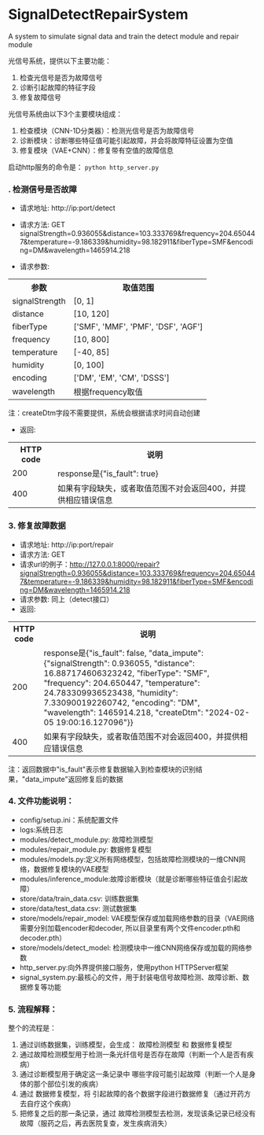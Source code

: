 # SignalDetectRepairSystem

A system to simulate signal data and train the detect module and repair module

光信号系统，提供以下主要功能：
1. 检查光信号是否为故障信号
2. 诊断引起故障的特征字段
2. 修复故障信号

光信号系统由以下3个主要模块组成：
1. 检查模块（CNN-1D分类器）：检测光信号是否为故障信号
2. 诊断模块：诊断哪些特征值可能引起故障，并会将故障特征设置为空值
3. 修复模块（VAE+CNN）：修复带有空值的故障信息

启动http服务的命令是：
`
python http_server.py
`


### . 检测信号是否故障
* 请求地址: http://ip:port/detect
* 请求方法: GET
signalStrength=0.936055&distance=103.333769&frequency=204.650447&temperature=-9.186339&humidity=98.182911&fiberType=SMF&encoding=DM&wavelength=1465914.218

* 请求参数: 
<table>
  <tr>
    <th>参数</th>
    <th>取值范围</th>
  </tr>
  <tr>
    <td>signalStrength</td>
    <td>[0, 1]</td>
  </tr>
  <tr>
    <td>distance</td>
    <td>[10, 120]</td>
  </tr>
  <tr>
    <td>fiberType</td>
    <td>['SMF', 'MMF', 'PMF', 'DSF', 'AGF']</td>
  </tr>
  <tr>
    <td>frequency</td>
    <td>[10, 800]</td>
  </tr>
  <tr>
    <td>temperature</td>
    <td>[-40, 85]</td>
  </tr>
  <tr>
    <td>humidity</td>
    <td>[0, 100]</td>
  </tr>
  <tr>
    <td>encoding</td>
    <td>['DM', 'EM', 'CM', 'DSSS']</td>
  </tr>
  <tr>
    <td>wavelength</td>
    <td>根据frequency取值</td>
  </tr>
</table>  
注：createDtm字段不需要提供，系统会根据请求时间自动创建

* 返回:
<table>
  <tr>
    <th>HTTP code</th>
    <th>说明</th>
  </tr>
  <tr>
    <td>200</td>
    <td>response是{"is_fault": true}</td>
  </tr>
  <tr>
    <td>400</td>
    <td>如果有字段缺失，或者取值范围不对会返回400，并提供相应错误信息</td>
  </tr>
</table>  

### 3. 修复故障数据
* 请求地址: http://ip:port/repair
* 请求方法: GET
* 请求url的例子：http://127.0.0.1:8000/repair?signalStrength=0.936055&distance=103.333769&frequency=204.650447&temperature=-9.186339&humidity=98.182911&fiberType=SMF&encoding=DM&wavelength=1465914.218
* 请求参数: 同上（detect接口）
* 返回:
<table>
  <tr>
    <th>HTTP code</th>
    <th>说明</th>
  </tr>
  <tr>
    <td>200</td>
    <td>response是{"is_fault": false, "data_impute": {"signalStrength": 0.936055, "distance": 16.887174606323242, "fiberType": "SMF", "frequency": 204.650447, "temperature": 24.783309936523438, "humidity": 7.330900192260742, "encoding": "DM", "wavelength": 1465914.218, "createDtm": "2024-02-05 19:00:16.127096"}}</td>
  </tr>
  <tr>
    <td>400</td>
    <td>如果有字段缺失，或者取值范围不对会返回400，并提供相应错误信息</td>
  </tr>
</table>  
注：返回数据中"is_fault"表示修复数据输入到检查模块的识别结果，"data_impute"返回修复后的数据



### 4. 文件功能说明：
* config/setup.ini：系统配置文件
* logs:系统日志
* modules/detect_module.py: 故障检测模型
* modules/repair_module.py: 数据修复模型
* modules/models.py:定义所有网络模型，包括故障检测模块的一维CNN网络，数据修复模块的VAE模型
* modules/inference_module:故障诊断模块（就是诊断哪些特征值会引起故障）
* store/data/train_data.csv: 训练数据集
* store/data/test_data.csv: 测试数据集
* store/models/repair_model: VAE模型保存或加载网络参数的目录（VAE网络需要分别加载encoder和decoder, 所以目录里有两个文件encoder.pth和decoder.pth）
* store/models/detect_model: 检测模块中一维CNN网络保存或加载的网络参数
* http_server.py:向外界提供接口服务，使用python HTTPServer框架
* signal_system.py:最核心的文件，用于封装电信号故障检测、故障诊断、数据修复等功能

### 5. 流程解释：
整个的流程是：
1. 通过训练数据集，训练模型，会生成： 故障检测模型 和  数据修复模型
2. 通过故障检测模型用于检测一条光纤信号是否存在故障（判断一个人是否有疾病）
3. 通过诊断模型用于确定这一条记录中 哪些字段可能引起故障（判断一个人是身体的那个部位引发的疾病）
4. 通过 数据修复模型，将 引起故障的各个数据字段进行数据修复（通过开药方去自疗这个疾病）
5. 把修复之后的那一条记录，通过 故障检测模型去检测，发现该条记录已经没有故障（服药之后，再去医院复查，发生疾病消失）
